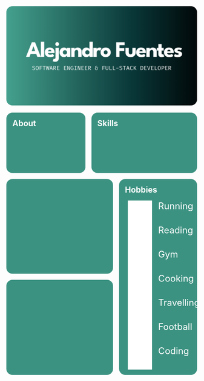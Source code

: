 <section class="bento-grid" style="display:grid;gap:1rem;grid-template-areas:'hero-section hero-section hero-section hero-section' 
                            'about-section about-section skills-section skills-section'
                            'experience-section experience-section experience-section hobbies-section'
                            ' footer-section  footer-section footer-section hobbies-section'">
<!-- HERO SECTION -->
<div id="hero-section" style="grid-area: hero-section;">
<img style="background-size: cover;border-radius: 1rem;" src='./assets/images/hero.svg'/>
</div>

<!-- ABOUT SECTION -->
<div id="about-section" style="grid-area: about-section;border-radius: 1rem;min-height: 10rem;background-color: #3C9281;">
<h1 style="color:white;margin: 1rem;">About</h1>
</div>

<!-- SKILLS SECTION-->
<div id="skills-section" style="grid-area: skills-section;border-radius: 1rem;min-height: 10rem;background-color: #3C9281;">
<h1 style="color:white;margin: 1rem;">Skills</h1>
</div>
<!-- EXPERIENCE SECTION -->
<div id="experience-section" style="grid-area: experience-section;border-radius: 1rem;min-height: 10rem;background-color: #3C9281;">
</div>

<!-- HOBBIES SECTION -->
<div id="hobbies-section" style="grid-area: hobbies-section;border-radius: 1rem;min-height: 10rem;background-color: #3C9281;">
<h1 style="color:white;margin: 1rem;">Hobbies</h1>
<ul style="list-style-type: none;">
<li style="display:flex;flex-direction: row;gap:1rem;align-items: start;color:white;"><img  class="hero" src='./assets/icons/run.svg'/><p style="margin:0;color:white;font-size: 1.5rem">Running</p></li>
<li style="display:flex;flex-direction: row;gap:1rem;align-items: start;color:white;"> <img  class="hero" src='./assets/icons/book.svg'/><p style="margin:0;color:white;font-size: 1.5rem">Reading</p></li>
<li style="display:flex;flex-direction: row;gap:1rem;align-items: start;color:white;"><img  class="hero" src='./assets/icons/barbell.svg'/><p style="margin:0;color:white;font-size: 1.5rem">Gym</p></li>
<li style="display:flex;flex-direction: row;gap:1rem;align-items: start;color:white;"><img  class="hero" src='./assets/icons/chef-hat.svg'/><p style="margin:0;color:white;font-size: 1.5rem">Cooking</p></li>
<li style="display:flex;flex-direction: row;gap:1rem;align-items: start;color:white;"> <img  class="hero" src='./assets/icons/plane-inflight.svg'/><p style="margin:0;color:white;font-size: 1.5rem">Travelling</p></li>
<li style="display:flex;flex-direction: row;gap:1rem;align-items: start;color:white;"><img  class="hero" src='./assets/icons/ball-football.svg'/><p style="margin:0;color:white;font-size: 1.5rem">Football</p></li>
<li style="display:flex;flex-direction: row;gap:1rem;align-items: start;color:white;"><img  class="hero" src='./assets/icons/code-circle.svg'/><p style="margin:0;color:white;font-size: 1.5rem">Coding</p></li>
</ul>
</div>

<!-- FOOTER SECTION -->
<div style="grid-area: footer-section;border-radius: 1rem;min-height: 10rem;background-color: #3C9281;">
</div>
</section>

<!--
**alefuegom/alefuegom** is a ✨ _special_ ✨ repository because its `README.md` (this file) appears on your GitHub profile.

Here are some ideas to get you started:

- 🔭 I’m currently working on ...
- 🌱 I’m currently learning ...
- 👯 I’m looking to collaborate on ...
- 🤔 I’m looking for help with ...
- 💬 Ask me about ...
- 📫 How to reach me: ...
- 😄 Pronouns: ...
- ⚡ Fun fact: ...
-->
